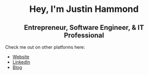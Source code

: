 <div align="center">
  
# Hey, I'm Justin Hammond

## Entrepreneur, Software Engineer, & IT Professional

</div>

Check me out on other platforms here:

* [Website](https://justinpaulhammond.com/)
* [LinkedIn](https://linkedin.com/in/justin-hammond)
* [Blog](https://blog.justinpaulhammond.com/)
